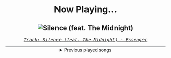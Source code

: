 <div align="center"> 
<h1>Now Playing...</h1>

![Silence (feat. The Midnight)](https://i.scdn.co/image/ab67616d00001e024f94868c61feaaa5969c5d67)
--
_<samp><a href="https://open.spotify.com/track/6MAdvTNnR4zgB1Z3D7HEd9">Track: Silence (feat. The Midnight) - Essenger</a></samp>_

<div style="border: 1px #4B5054 solid"></div>
<details>
  <summary>
    Previous played songs
  </summary>
  <table>
    <thead>
      <tr>
        <th>
          Artist
        </th>
        <th>
          Song
        </th>
        <th>
          Link
        </th>
      </tr>
    </thead>
    <tbody>
      <tr><td>Essenger</td><td>Silence (feat. The Midnight)</td><td><a href="https://open.spotify.com/track/6MAdvTNnR4zgB1Z3D7HEd9">https://open.spotify.com/track/6MAdvTNnR4zgB1Z3D7HEd9</a></td></tr><tr><td>Saltatio Mortis</td><td>Finsterwacht</td><td><a href="https://open.spotify.com/track/0Ktmk5jp4r6ym9hT2bWlQM">https://open.spotify.com/track/0Ktmk5jp4r6ym9hT2bWlQM</a></td></tr><tr><td>Ice Nine Kills</td><td>Meat & Greet</td><td><a href="https://open.spotify.com/track/4DUDclz23qWzRVNe4a8zeK">https://open.spotify.com/track/4DUDclz23qWzRVNe4a8zeK</a></td></tr><tr><td>Wage War</td><td>The River</td><td><a href="https://open.spotify.com/track/2iLl6cs7VkHya8zEiEMEMD">https://open.spotify.com/track/2iLl6cs7VkHya8zEiEMEMD</a></td></tr><tr><td>The Ghost Inside</td><td>Death Grip</td><td><a href="https://open.spotify.com/track/3ctWOjhZJkxbeXSA5yJFCa">https://open.spotify.com/track/3ctWOjhZJkxbeXSA5yJFCa</a></td></tr><tr><td>Siamese</td><td>On Fire</td><td><a href="https://open.spotify.com/track/3Qdy96od2cglla7Tnklc1N">https://open.spotify.com/track/3Qdy96od2cglla7Tnklc1N</a></td></tr><tr><td>Kingdom Of Giants</td><td>Wasted Space</td><td><a href="https://open.spotify.com/track/2swqb0ij8Xpksi4A7tqE6i">https://open.spotify.com/track/2swqb0ij8Xpksi4A7tqE6i</a></td></tr><tr><td>Rain City Drive</td><td>Talk to a Friend</td><td><a href="https://open.spotify.com/track/6nqCVzh5uUc85E0Kctky9r">https://open.spotify.com/track/6nqCVzh5uUc85E0Kctky9r</a></td></tr><tr><td>Until I Wake</td><td>Nightmares</td><td><a href="https://open.spotify.com/track/7K2Y8jAajJbplaWxQ5cTh5">https://open.spotify.com/track/7K2Y8jAajJbplaWxQ5cTh5</a></td></tr><tr><td>We Came As Romans</td><td>Daggers</td><td><a href="https://open.spotify.com/track/0JXILsWNyXHEd2IzofS3jX">https://open.spotify.com/track/0JXILsWNyXHEd2IzofS3jX</a></td></tr><tr><td>The Gentle Men</td><td>Enemy</td><td><a href="https://open.spotify.com/track/0OYySkVVgFDyxT7Z0eVOGQ">https://open.spotify.com/track/0OYySkVVgFDyxT7Z0eVOGQ</a></td></tr><tr><td>Resolve</td><td>Death Awaits</td><td><a href="https://open.spotify.com/track/4is7qbTZWLTZGGGEF42w3M">https://open.spotify.com/track/4is7qbTZWLTZGGGEF42w3M</a></td></tr><tr><td>The Plot In You</td><td>THE ONE YOU LOVED</td><td><a href="https://open.spotify.com/track/556JR8TWeOKA0OH9MJKb6B">https://open.spotify.com/track/556JR8TWeOKA0OH9MJKb6B</a></td></tr><tr><td>Ice Nine Kills</td><td>Funeral Derangements</td><td><a href="https://open.spotify.com/track/1m2kn7VbKCD7jKaDq975SQ">https://open.spotify.com/track/1m2kn7VbKCD7jKaDq975SQ</a></td></tr><tr><td>The Plot In You</td><td>ONE LAST TIME</td><td><a href="https://open.spotify.com/track/1CH4iKlzvNAKMT8l88Qdmr">https://open.spotify.com/track/1CH4iKlzvNAKMT8l88Qdmr</a></td></tr><tr><td>Resolve</td><td>Older Days</td><td><a href="https://open.spotify.com/track/3DjsiMycLUIbFsSz7hKndD">https://open.spotify.com/track/3DjsiMycLUIbFsSz7hKndD</a></td></tr><tr><td>Wage War</td><td>Relapse</td><td><a href="https://open.spotify.com/track/6Qd7XC9csaFz3dogXXhrVM">https://open.spotify.com/track/6Qd7XC9csaFz3dogXXhrVM</a></td></tr><tr><td>Rain City Drive</td><td>Witch Hunt</td><td><a href="https://open.spotify.com/track/6qNo3wFYRrjKmI3MsNjLWx">https://open.spotify.com/track/6qNo3wFYRrjKmI3MsNjLWx</a></td></tr><tr><td>Ice Nine Kills</td><td>The Shower Scene</td><td><a href="https://open.spotify.com/track/0sZ7125n1GTxvrq0anThNy">https://open.spotify.com/track/0sZ7125n1GTxvrq0anThNy</a></td></tr><tr><td>For The Fallen Dreams</td><td>No Heaven</td><td><a href="https://open.spotify.com/track/5MQW7iudue2psqBoTcDANY">https://open.spotify.com/track/5MQW7iudue2psqBoTcDANY</a></td></tr>
    </tbody>
  </table>
</details>

</div>
